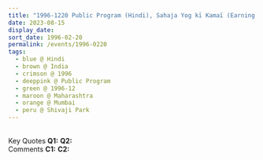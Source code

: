 ```yaml
---
title: "1996-1220 Public Program (Hindi), Sahaja Yog kī Kamaī (Earning for Sahaja Yoga), Śhivajī Park, Dadar West, Dadar, Mumbai, Maharashtra, India"
date: 2023-08-15
display_date: 
sort_date: 1996-02-20
permalink: /events/1996-0220
tags:
  - blue @ Hindi
  - brown @ India
  - crimson @ 1996
  - deeppink @ Public Program
  - green @ 1996-12
  - maroon @ Maharashtra
  - orange @ Mumbai
  - peru @ Shivaji Park
---
```


<br>

<wave-list>
  <list-title color="DarkSeaGreen" width="55">Key Quotes</list-title>
  <list-item color="BlanchedAlmond" width="280"><b>Q1:</b> <i></i></list-item>
  <list-item color="Lavender" width="280"><b>Q2:</b> <i></i></list-item>
</wave-list>

<br>

<wave-list>
  <list-title color="DarkSeaGreen" width="55">Comments</list-title>
  <list-item color="BlanchedAlmond" width="280"><b>C1:</b> <i></i></list-item>
  <list-item color="Lavender" width="280"><b>C2:</b> <i></i></list-item>
</wave-list>